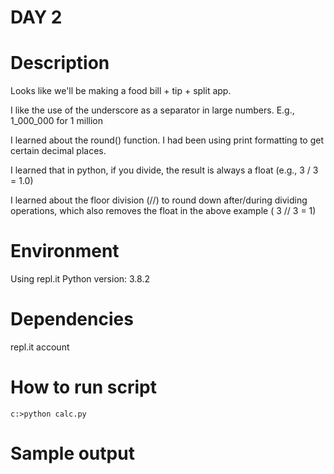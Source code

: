 
# DAY 2

# Description
Looks like we'll be making a food bill + tip + split app.

I like the use of the underscore as a separator in large numbers.  E.g.,  1_000_000 for 1 million

I learned about the round() function. I had been using print formatting to get certain decimal places.

I learned that in python, if you divide, the result is always a float (e.g., 3 / 3 = 1.0)

I learned about the floor division (//) to round down after/during dividing operations, which also removes the float in the above example ( 3 // 3 = 1)

# Environment
Using repl.it
Python version: 3.8.2

# Dependencies
repl.it account

# How to run script
```
c:>python calc.py
```

# Sample output
```

```
